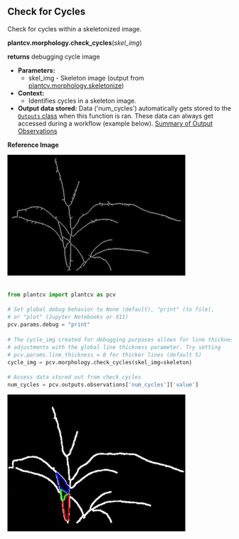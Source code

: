 ## Check for Cycles

Check for cycles within a skeletonized image. 

**plantcv.morphology.check_cycles**(*skel_img*)

**returns** debugging cycle image

- **Parameters:**
    - skel_img - Skeleton image (output from [plantcv.morphology.skeletonize](skeletonize.md))
- **Context:**
    - Identifies cycles in a skeleton image. 
- **Output data stored:** Data ('num_cycles') automatically gets stored to the [`Outputs` class](outputs.md) when this function is ran. 
    These data can always get accessed during a workflow (example below). [Summary of Output Observations](output_measurements.md#summary-of-output-observations)
    

**Reference Image**
 
![Screenshot](img/documentation_images/check_cycles/skeleton.jpg)

```python

from plantcv import plantcv as pcv

# Set global debug behavior to None (default), "print" (to file), 
# or "plot" (Jupyter Notebooks or X11)
pcv.params.debug = "print"

# The cycle_img created for debugging purposes allows for line thickness 
# adjustments with the global line thickness parameter. Try setting 
# pcv.params.line_thickness = 8 for thicker lines (default 5)
cycle_img = pcv.morphology.check_cycles(skel_img=skeleton)

# Access data stored out from check_cycles
num_cycles = pcv.outputs.observations['num_cycles']['value']

```

![Screenshot](img/documentation_images/check_cycles/plot_cycles.jpg)
